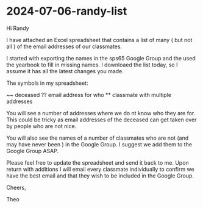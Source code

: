 # 2024-07-06-randy-list

Hi Randy

I have attached an Excel spreadsheet that contains a list of many ( but not all ) of the email addresses of our classmates.

I started with exporting the names in the sps65 Google Group and the used the yearbook to fill in missing names. I downloaed the list today, so I assume it has all the latest changes you made.

The symbols in my spreadsheet:

~~ deceased
?? email address for who
** classmate with multiple addresses

You will see a number of addresses where we do nt know who they are for. This could be tricky as email addresses of the deceased can get taken over by people who are not nice.

You will also see the names of a number of classmates who are not (and may have never been ) in the Google Group. I suggest we add them to the Google Group ASAP.

Please feel free to update the spreadsheet and send it back to me. Upon return with additions I will email every classmate individually to confirm we have the best email and that they wish to be included in the Google Group.

Cheers,

Theo

